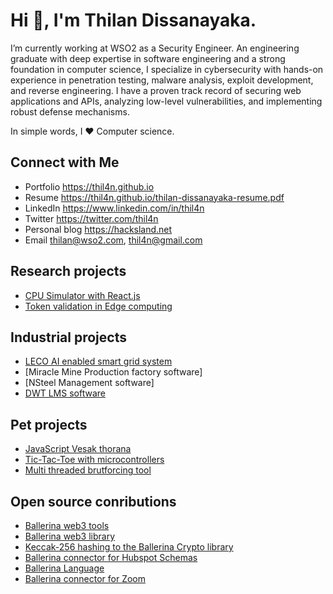 # Hi 👋, I'm Thilan Dissanayaka.

I’m currently working at WSO2 as a Security Engineer. An engineering graduate with deep expertise in software engineering and a strong foundation in computer science, I specialize in cybersecurity with hands-on experience in penetration testing, malware analysis, exploit development, and reverse engineering. I have a proven track record of securing web applications and APIs, analyzing low-level vulnerabilities, and implementing robust defense mechanisms.

In simple words,
I ❤️ Computer science.

## Connect with Me
- Portfolio        https://thil4n.github.io
- Resume           https://thil4n.github.io/thilan-dissanayaka-resume.pdf
- LinkedIn         https://www.linkedin.com/in/thil4n
- Twitter          https://twitter.com/thil4n
- Personal blog    https://hacksland.net
- Email            thilan@wso2.com, thil4n@gmail.com

## Research projects
- [CPU Simulator with React.js](https://github.com/thil4n/cpu-simulator)  
- [Token validation in Edge computing](https://github.com/thil4n/edge-token-validation)

## Industrial projects
- [LECO AI enabled smart grid system](https://github.com/thil4n/dlms-meter)
- [Miracle Mine Production factory software]
- [NSteel Management software]
- [DWT LMS software](https://differentwayofteaching.com)

## Pet projects
- [JavaScript Vesak thorana](https://github.com/thil4n/javascript-vesak-thorana)
- [Tic-Tac-Toe with microcontrollers](https://github.com/thil4n/Tac-Tic-Toe-with-Atmega-2560)
- [Multi threaded brutforcing tool](https://github.com/thil4n/multi-threaded-bruteforce)

## Open source conributions
- [Ballerina web3 tools](https://github.com/thil4n/web3-tools)
- [Ballerina web3 library](https://github.com/thil4n/ballerina-web3)
- [Keccak-256 hashing to the Ballerina Crypto library](https://github.com/ballerina-platform/module-ballerina-crypto)
- [Ballerina connector for Hubspot Schemas](https://github.com/ballerina-platform/module-ballerinax-hubspot.crm.object.schemas)
- [Ballerina Language](https://github.com/ballerina-platform/ballerina-lang/pull/43925)
- [Ballerina connector for Zoom](https://github.com/thil4n/module-ballerinax-zoom.zmeeting)
